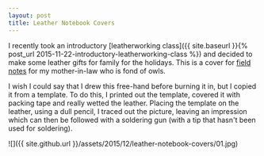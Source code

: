 ```yaml
---
layout: post
title: Leather Notebook Covers
---
```

I recently took an introductory
[leatherworking class]({{ site.baseurl }}{% post_url 2015-11-22-introductory-leatherworking-class %})
and decided to make some leather gifts for family for the holidays. This is a
cover for [field notes](https://fieldnotesbrand.com/) for my mother-in-law who
is fond of owls.

I wish I could say that I drew this free-hand before burning it in, but I copied
it from a template. To do this, I printed out the template, covered it with
packing tape and really wetted the leather. Placing the template on the leather,
using a dull pencil, I traced out the picture, leaving an impression which can
then be followed with a soldering gun (with a tip that hasn't been used for
soldering).

![]({{ site.github.url }}/assets/2015/12/leather-notebook-covers/01.jpg)
